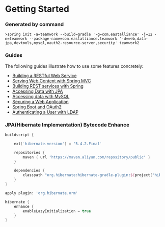 # Getting Started

### Generated by command
```
>spring init -a=teamwork --build=gradle '-g=com.eastalliance' -j=12 -n=teamwork --package-name=com.eastalliance.teamwork '-d=web,data-jpa,devtools,mysql,oauth2-resource-server,security' teamwork2
```

### Guides
The following guides illustrate how to use some features concretely:

* [Building a RESTful Web Service](https://spring.io/guides/gs/rest-service/)
* [Serving Web Content with Spring MVC](https://spring.io/guides/gs/serving-web-content/)
* [Building REST services with Spring](https://spring.io/guides/tutorials/bookmarks/)
* [Accessing Data with JPA](https://spring.io/guides/gs/accessing-data-jpa/)
* [Accessing data with MySQL](https://spring.io/guides/gs/accessing-data-mysql/)
* [Securing a Web Application](https://spring.io/guides/gs/securing-web/)
* [Spring Boot and OAuth2](https://spring.io/guides/tutorials/spring-boot-oauth2/)
* [Authenticating a User with LDAP](https://spring.io/guides/gs/authenticating-ldap/)

### JPA(Hibernate Implementation) Bytecode Enhance
```groovy
buildscript {

	ext['hibernate.version'] = '5.4.2.Final'

    repositories {
        maven { url 'https://maven.aliyun.com/repository/public' }
    }

    dependencies {
        classpath "org.hibernate:hibernate-gradle-plugin:${project['hibernate.version']}"
    }
}

apply plugin: 'org.hibernate.orm'

hibernate {
    enhance {
        enableLazyInitialization = true
    }
}
```